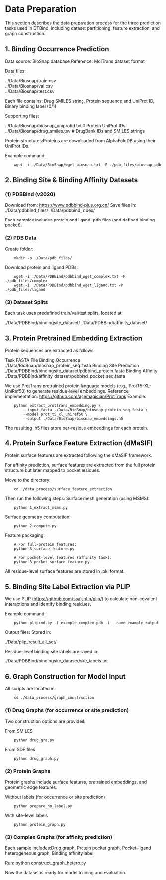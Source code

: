 # Data Preparation

This section describes the data preparation process for the three prediction tasks used in DTBind, including dataset partitioning, feature extraction, and graph construction.

## 1. Binding Occurrence Prediction

Data source: BioSnap database
Reference: MolTrans dataset format

Data files:

../Data/Biosnap/train.csv  
../Data/Biosnap/val.csv  
../Data/Biosnap/test.csv  

Each file contains: Drug SMILES string, Protein sequence and UniProt ID, Binary binding label (0/1)

Supporting files:

../Data/Biosnap/biosnap_uniprotid.txt   # Protein UniProt IDs
../Data/Biosnap/drug_smiles.tsv         # DrugBank IDs and SMILES strings

Protein structures:Proteins are downloaded from AlphaFoldDB using their UniProt IDs.

Example command:

        wget -i ./Data/BioSnap/wget_biosnap.txt -P ./pdb_files/biosnap_pdb

## 2. Binding Site & Binding Affinity Datasets
### (1) PDBBind (v2020)

Download from: https://www.pdbbind-plus.org.cn/ 
Save files in:
./Data/pdbbind_files/
./Data/pdbbind_index/

Each complex includes protein and ligand .pdb files (and defined binding pocket).

### (2) PDB Data

Create folder:

        mkdir -p ./Data/pdb_files/

Download protein and ligand PDBs:

        wget -i ./Data/PDBBind/pdbbind_wget_complex.txt -P ./pdb_files/complex
        wget -i ./Data/PDBBind/pdbbind_wget_ligand.txt -P ./pdb_files/ligand

### (3) Dataset Splits

Each task uses predefined train/val/test splits, located at:

./Data/PDBBind/bindingsite_dataset/
./Data/PDBBind/affinity_dataset/

## 3. Protein Pretrained Embedding Extraction

Protein sequences are extracted as follows:

Task	FASTA File
Binding Occurrence	./Data/BioSnap/biosnap_protein_seq.fasta
Binding Site Prediction	./Data/PDBBind/bindingsite_dataset/pdbbind_protein.fasta
Binding Affinity	./Data/PDBBind/affinity_dataset/pdbbind_pocket_seq.fasta

We use ProtTrans pretrained protein language models (e.g., ProtT5-XL-UniRef50) to generate residue-level embeddings.
Reference implementation: https://github.com/agemagician/ProtTrans
Example:

        python extract_prottrans_embedding.py \
            --input_fasta ./Data/BioSnap/biosnap_protein_seq.fasta \
            --model prot_t5_xl_uniref50 \
            --output ./Data/BioSnap/biosnap_embeddings.h5

The resulting .h5 files store per-residue embeddings for each protein.

## 4. Protein Surface Feature Extraction (dMaSIF)

Protein surface features are extracted following the dMaSIF framework.

For affinity prediction, surface features are extracted from the full protein structure but later mapped to pocket residues.

Move to the directory:

        cd ./data_process/surface_feature_extraction

Then run the following steps:
Surface mesh generation (using MSMS):

        python 1_extract_msms.py

Surface geometry computation:

        python 2_compute.py

Feature packaging:

        # For full-protein features:
        python 3_surface_feature.py

        # For pocket-level features (affinity task):
        python 3_pocket_surface_feature.py

All residue-level surface features are stored in .pkl format.

## 5. Binding Site Label Extraction via PLIP

We use PLIP (https://github.com/ssalentin/plip/) to calculate non-covalent interactions and identify binding residues.

Example command:

        python plipcmd.py -f example_complex.pdb -t --name example_output

Output files:
Stored in:

./Data/plip_result_all_set/

Residue-level binding site labels are saved in:

./Data/PDBBind/bindingsite_dataset/site_labels.txt

## 6. Graph Construction for Model Input

All scripts are located in:

        cd ./data_process/graph_construction

### (1) Drug Graphs (for occurrence or site prediction)

Two construction options are provided:

From SMILES

        python drug_gra.py

From SDF files

        python drug_graph.py

### (2) Protein Graphs

Protein graphs include surface features, pretrained embeddings, and geometric edge features.

Without labels (for occurrence or site prediction)

        python prepare_no_label.py

With site-level labels

        python protein_graph.py

### (3) Complex Graphs (for affinity prediction)

Each sample includes:Drug graph, Protein pocket graph, Pocket–ligand heterogeneous graph, Binding affinity label

Run:
        python construct_graph_hetero.py

Now the dataset is ready for model training and evaluation.
